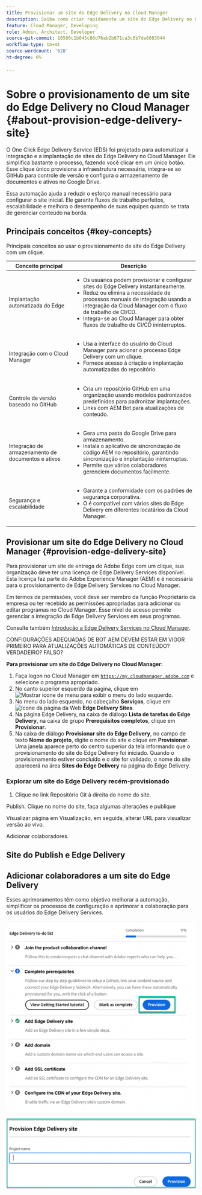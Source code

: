 ```yaml
---
title: Provisionar um site do Edge Delivery no Cloud Manager
description: Saiba como criar rapidamente um site do Edge Delivery no Cloud Manager com apenas um clique.
feature: Cloud Manager, Developing
role: Admin, Architect, Developer
source-git-commit: 10580c1b045c86d76ab2b871ca3c0b7de6683044
workflow-type: tm+mt
source-wordcount: '628'
ht-degree: 0%

---
```



# Sobre o provisionamento de um site do Edge Delivery no Cloud Manager {#about-provision-edge-delivery-site}

O One Click Edge Delivery Service (EDS) foi projetado para automatizar a integração e a implantação de sites do Edge Delivery no Cloud Manager. Ele simplifica bastante o processo, fazendo você clicar em um único botão. Esse clique único provisiona a infraestrutura necessária, integra-se ao GitHub para controle de versão e configura o armazenamento de documentos e ativos no Google Drive.

Essa automação ajuda a reduzir o esforço manual necessário para configurar o site inicial. Ele garante fluxos de trabalho perfeitos, escalabilidade e melhora o desempenho de suas equipes quando se trata de gerenciar conteúdo na borda.

## Principais conceitos {#key-concepts}

Principais conceitos ao usar o provisionamento de site do Edge Delivery com um clique.

| Conceito principal | Descrição |
| --- | --- |
| Implantação automatizada do Edge | <ul><li>Os usuários podem provisionar e configurar sites do Edge Delivery instantaneamente.</li><li>Reduz ou elimina a necessidade de processos manuais de integração usando a integração da Cloud Manager com o fluxo de trabalho de CI/CD.</li><li>Integra-se ao Cloud Manager para obter fluxos de trabalho de CI/CD ininterruptos.</li></ul> |
| Integração com o Cloud Manager | <ul><li>Usa a interface do usuário do Cloud Manager para acionar o processo Edge Delivery com um clique.</li><li>Fornece acesso à criação e implantação automatizadas do repositório.</li></ul> |
| Controle de versão baseado no GitHub | <ul><li>Cria um repositório GitHub em uma organização usando modelos padronizados predefinidos para padronizar implantações.</li><li>Links com AEM Bot para atualizações de conteúdo.</li></ul> |
| Integração de armazenamento de documentos e ativos | <ul><li>Gera uma pasta do Google Drive para armazenamento.<li>Instala o aplicativo de sincronização de código AEM no repositório, garantindo sincronização e implantação ininterruptas.</li></li><li>Permite que vários colaboradores gerenciem documentos facilmente.</li></ul> |
| Segurança e escalabilidade | <ul><li>Garante a conformidade com os padrões de segurança corporativa.</li><li>O é compatível com vários sites do Edge Delivery em diferentes locatários da Cloud Manager.</li></ul> |



## Provisionar um site do Edge Delivery no Cloud Manager {#provision-edge-delivery-site}

Para provisionar um site de entrega do Adobe Edge com um clique, sua organização deve ter uma licença de Edge Delivery Services disponível. Esta licença faz parte do Adobe Experience Manager (AEM) e é necessária para o provisionamento de Edge Delivery Services no Cloud Manager.

Em termos de permissões, você deve ser membro da função Proprietário da empresa ou ter recebido as permissões apropriadas para adicionar ou editar programas no Cloud Manager. Esse nível de acesso permite gerenciar a integração de Edge Delivery Services em seus programas.

Consulte também [Introdução a Edge Delivery Services no Cloud Manager](/help/implementing/cloud-manager/edge-delivery/introduction-to-edge-delivery-services.md).

CONFIGURAÇÕES ADEQUADAS DE BOT AEM DEVEM ESTAR EM VIGOR PRIMEIRO PARA ATUALIZAÇÕES AUTOMÁTICAS DE CONTEÚDO? VERDADEIRO? FALSO?

**Para provisionar um site do Edge Delivery no Cloud Manager:**

1. Faça logon no Cloud Manager em [`https://my.cloudmanager.adobe.com`](https://my.cloudmanager.adobe.com/) e selecione o programa apropriado.
1. No canto superior esquerdo da página, clique em ![Mostrar ícone de menu](https://spectrum.adobe.com/static/icons/workflow_18/Smock_ShowMenu_18_N.svg) para exibir o menu do lado esquerdo.
1. No menu do lado esquerdo, no cabeçalho **Serviços**, clique em ![ícone da página da Web](https://spectrum.adobe.com/static/icons/workflow_18/Smock_WebPages_18_N.svg) **Edge Delivery Sites**.
1. Na página Edge Delivery, na caixa de diálogo **Lista de tarefas do Edge Delivery**, na caixa de grupo **Prerequisitos completos**, clique em **Provisionar**.
1. Na caixa de diálogo **Provisionar site do Edge Delivery**, no campo de texto **Nome do projeto**, digite o nome do site e clique em **Provisionar**.
Uma janela aparece perto do centro superior da tela informando que o provisionamento do site do Edge Delivery foi iniciado.
Quando o provisionamento estiver concluído e o site for validado, o nome do site aparecerá na área **Sites do Edge Delivery** na página do Edge Delivery.

### Explorar um site do Edge Delivery recém-provisionado




1. Clique no link Repositório Git à direita do nome do site.

Publish. Clique no nome do site, faça algumas alterações e publique

Visualizar página em Visualização, em seguida, alterar URL para visualizar versão ao vivo.

Adicionar colaboradores.




## Site do Publish e Edge Delivery



## Adicionar colaboradores a um site do Edge Delivery


































Esses aprimoramentos têm como objetivo melhorar a automação, simplificar os processos de configuração e aprimorar a colaboração para os usuários do Edge Delivery Services. <!-- CMGR-59362 -->

![Provisionando um Site do Edge Delivery](/help/implementing/cloud-manager/release-notes/assets/eds-one-click-60.png)

![Caixa de diálogo Provisionar site do Edge Delivery](/help/implementing/cloud-manager/release-notes/assets/eds-provision-60.png)